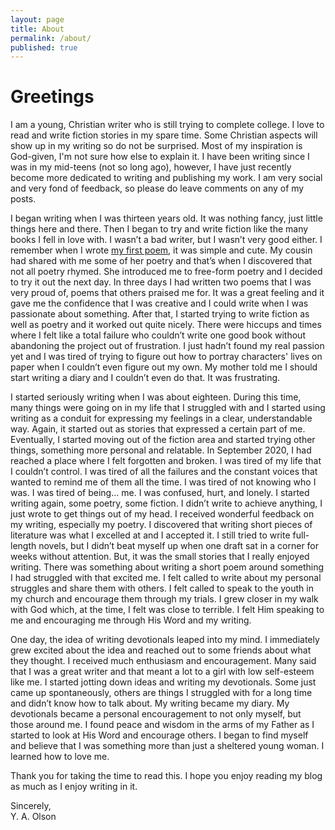 ```yaml
---
layout: page
title: About
permalink: /about/
published: true
---
```


# Greetings

I am a young, Christian writer who is still trying to complete college. I love to read and write fiction stories in my spare time. Some Christian aspects will show up in my writing so do not be surprised. Most of my inspiration is God-given, I'm not sure how else to explain it. I have been writing since I was in my mid-teens (not so long ago), however, I have just recently become more dedicated to writing and publishing my work. I am very social and very fond of feedback, so please do leave comments on any of my posts.

I began writing when I was thirteen years old. It was nothing fancy, just little things here and there. Then I began to try and write fiction like the many books I fell in love with. I wasn’t a bad writer, but I wasn’t very good either. I remember when I wrote [my first poem](/poems/today), it was simple and cute. My cousin had shared with me some of her poetry and that’s when I discovered that not all poetry rhymed. She introduced me to free-form poetry and I decided to try it out the next day. In three days I had written two poems that I was very proud of, poems that others praised me for. It was a great feeling and it gave me the confidence that I was creative and I could write when I was passionate about something. After that, I started trying to write fiction as well as poetry and it worked out quite nicely. There were hiccups and times where I felt like a total failure who couldn’t write one good book without abandoning the project out of frustration. I just hadn’t found my real passion yet and I was tired of trying to figure out how to portray characters' lives on paper when I couldn’t even figure out my own. My mother told me I should start writing a diary and I couldn’t even do that. It was frustrating.

I started seriously writing when I was about eighteen. During this time, many things were going on in my life that I struggled with and I started using writing as a conduit for expressing my feelings in a clear, understandable way. Again, it started out as stories that expressed a certain part of me. Eventually, I started moving out of the fiction area and started trying other things, something more personal and relatable. In September 2020, I had reached a place where I felt forgotten and broken. I was tired of my life that I couldn’t control. I was tired of all the failures and the constant voices that wanted to remind me of them all the time. I was tired of not knowing who I was. I was tired of being... me. I was confused, hurt, and lonely. I started writing again, some poetry, some fiction. I didn’t write to achieve anything, I just wrote to get things out of my head. I received wonderful feedback on my writing, especially my poetry. I discovered that writing short pieces of literature was what I excelled at and I accepted it. I still tried to write full-length novels, but I didn’t beat myself up when one draft sat in a corner for weeks without attention. But, it was the small stories that I really enjoyed writing. There was something about writing a short poem around something I had struggled with that excited me. I felt called to write about my personal struggles and share them with others. I felt called to speak to the youth in my church and encourage them through my trials. I grew closer in my walk with God which, at the time, I felt was close to terrible. I felt Him speaking to me and encouraging me through His Word and my writing.

One day, the idea of writing devotionals leaped into my mind. I immediately grew excited about the idea and reached out to some friends about what they thought. I received much enthusiasm and encouragement. Many said that I was a great writer and that meant a lot to a girl with low self-esteem like me. I started jotting down ideas and writing my devotionals. Some just came up spontaneously, others are things I struggled with for a long time and didn’t know how to talk about. My writing became my diary. My devotionals became a personal encouragement to not only myself, but those around me. I found peace and wisdom in the arms of my Father as I started to look at His Word and encourage others. I began to find myself and believe that I was something more than just a sheltered young woman. I learned how to love me.

Thank you for taking the time to read this. I hope you enjoy reading my blog as much as I enjoy writing in it.

Sincerely,\
Y. A. Olson
